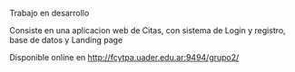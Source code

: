 Trabajo en desarrollo

Consiste en una aplicacion web de Citas, con sistema de Login y registro, base de datos y Landing page

Disponible online en http://fcytpa.uader.edu.ar:9494/grupo2/

